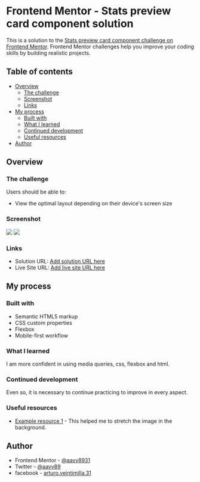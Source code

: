 # Frontend Mentor - Stats preview card component solution

This is a solution to the [Stats preview card component challenge on Frontend Mentor](https://www.frontendmentor.io/challenges/stats-preview-card-component-8JqbgoU62). Frontend Mentor challenges help you improve your coding skills by building realistic projects. 

## Table of contents

- [Overview](#overview)
  - [The challenge](#the-challenge)
  - [Screenshot](#screenshot)
  - [Links](#links)
- [My process](#my-process)
  - [Built with](#built-with)
  - [What I learned](#what-i-learned)
  - [Continued development](#continued-development)
  - [Useful resources](#useful-resources)
- [Author](#author)


## Overview

### The challenge

Users should be able to:

- View the optimal layout depending on their device's screen size

### Screenshot

![](./screenshot-desktop.png)
![](./screenshot-mobile.png)

### Links

- Solution URL: [Add solution URL here](https://www.frontendmentor.io/challenges/stats-preview-card-component-8JqbgoU62/hub/stats-preview-card-component-cUdRnyk7m/edit)
- Live Site URL: [Add live site URL here](https://stats-preview-card-component-six.vercel.app/)

## My process

### Built with

- Semantic HTML5 markup
- CSS custom properties
- Flexbox
- Mobile-first workflow

### What I learned

I am more confident in using media queries, css, flexbox and html.


### Continued development

Even so, it is necessary to continue practicing to improve in every aspect.

### Useful resources

- [Example resource 1](https://stackoverflow.com/questions/1150163/stretch-and-scale-a-css-image-in-the-background-with-css-only) - This helped me to stretch the image in the background.


## Author

- Frontend Mentor - [@aavv8931](https://www.frontendmentor.io/profile/aavv8931)
- Twitter - [@aavv89](https://www.twitter.com/aavv89)
- facebook - [arturo.veintimilla.31](https://www.facebook.com/arturo.veintimilla.31/)

